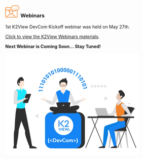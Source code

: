 ### <img src="images/webinar_icon.png" style="zoom:80%;" /> Webinars

1st K2View DevCom Kickoff webinar was held on May 27th.

[Click to view the K2View Webinars materials](README.md).



**Next Webinar is Coming Soon... Stay Tuned!**

<img src="images/devComm.png" style="zoom: 50%;" />





